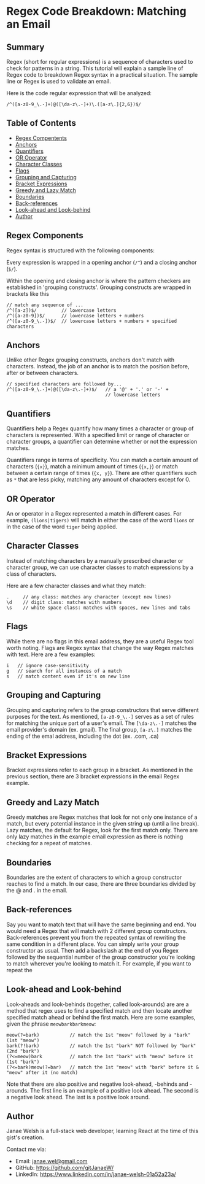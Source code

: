 # Regex Code Breakdown: Matching an Email

## Summary
Regex (short for regular expressions) is a sequence of characters used to check for patterns in a string. This tutorial will explain a sample line of Regex code to breakdown Regex syntax in a practical situation. The sample line or Regex is used to validate an email.

Here is the code regular expression that will be analyzed:
```
/^([a-z0-9_\.-]+)@([\da-z\.-]+)\.([a-z\.]{2,6})$/
```

## Table of Contents
- [Regex Compentents](#regex-components)
- [Anchors](#anchors)
- [Quantifiers](#quantifiers)
- [OR Operator](#or-operator)
- [Character Classes](#character-classes)
- [Flags](#flags)
- [Grouping and Capturing](#grouping-and-capturing)
- [Bracket Expressions](#bracket-expressions)
- [Greedy and Lazy Match](#greedy-and-lazy-match)
- [Boundaries](#boundaries)
- [Back-references](#back-references)
- [Look-ahead and Look-behind](#look-ahead-and-look-behind)
- [Author](#author)


## Regex Components <a id=regex-components></a>
Regex syntax is structured with the following components:

Every expression is wrapped in a opening anchor (`/^`) and a closing anchor (`$/`).

Within the opening and closing anchor is where the pattern checkers are established in 'grouping constructs'. Grouping constructs are wrapped in brackets like this
```
// match any sequence of ...
/^([a-z])$/         // lowercase letters
/^([a-z0-9])$/      // lowercase letters + numbers
/^([a-z0-9_\.-])$/  // lowercase letters + numbers + specified characters
```

## Anchors <a id=anchors></a>
Unlike other Regex grouping constructs, anchors don't match with characters. Instead, the job of an anchor is to match the position before, after or between characters.
```
// specified characters are followed by...
/^([a-z0-9_\.-]+)@([\da-z\.-]+)$/   // a '@' + '.' or '-' + 
                                    // lowercase letters
```


## Quantifiers <a id=quantifiers></a>
Quantifiers help a Regex quantify how many times a character or group of characters is represented. With a specified limit or range of character or character groups, a quantifier can determine whether or not the expression matches.

Quantifiers range in terms of specificity. You can match a certain amount of characters (`{x}`), match a minimum amount of times (`{x,}`) or match between a certain range of times (`{x, y}`). There are other quantifiers such as `*` that are less picky, matching any amount of characters except for 0.

## OR Operator <a id=or-operator></a>
An or operator in a Regex represented a match in different cases. For example, `(lions|tigers)` will match in either the case of the word `lions` or in the case of the word `tiger` being applied.

## Character Classes <a id=character-classes></a>
Instead of matching characters by a manually prescribed character or character group, we can use character classes to match expressions by a class of characters.

Here are a few character classes and what they match:
```
.     // any class: matches any character (except new lines)
\d    // digit class: matches with numbers
\s    // white space class: matches with spaces, new lines and tabs
```

## Flags <a id=flags></a>
While there are no flags in this email address, they are a useful Regex tool worth noting. Flags are Regex syntax that change the way Regex matches with text. Here are a few examples:
```
i   // ignore case-sensitivity
g   // search for all instances of a match
s   // match content even if it's on new line
```

## Grouping and Capturing <a id=grouping-and-capturing></a>
Grouping and capturing refers to the group constructors that serve different purposes for the text. As mentioned, `[a-z0-9_\.-]` serves as a set of rules for matching the unique part of a user's email. The `[\da-z\.-]` matches the email provider's domain (ex. gmail). The final group, `[a-z\.]` matches the ending of the emal address, including the dot (ex. .com, .ca)

## Bracket Expressions <a id=bracket-expressions></a>
Bracket expressions refer to each group in a bracket. As mentioned in the previous section, there are 3 bracket expressions in the email Regex example.

## Greedy and Lazy Match <a id=greedy-and-lazy-match></a>
Greedy matches are Regex matches that look for not only one instance of a match, but every potential instance in the given string up (until a line break). Lazy matches, the default for Regex, look for the first match only. There are only lazy matches in the example email expression as there is nothing checking for a repeat of matches.

## Boundaries <a id=boundaries></a>
Boundaries are the extent of characters to which a group constructor reaches to find a match. In our case, there are three boundaries divided by the @ and . in the email.

## Back-references <a id=back-references></a>
Say you want to match text that will have the same beginning and end. You would need a Regex that will match with 2 different group constructors. Back-references prevent you from the repeated syntax of rewriting the same condition in a different place. You can simply write your group constructor as usual. Then add a backslash at the end of you Regex followed by the sequential number of the group constructor you're looking to match wherever you're looking to match it. For example, if you want to repeat the 

## Look-ahead and Look-behind <a id=look-ahead-and-look-behind></a>
Look-aheads and look-behinds (together, called look-arounds) are are a method that regex uses to find a specified match and then locate another specified match ahead or behind the first match. Here are some examples, given the phrase `meowbarkbarkmeow`:

```
meow(?=bark)           // match the 1st "meow" followed by a "bark" (1st "meow")
bark(?!bark)           // match the 1st "bark" NOT followed by "bark" (2nd "bark")
(?<=meow)bark          // match the 1st "bark" with "meow" before it (1st "bark")
(?<=bark)meow(?=bar)   // match the 1st "meow" with "bark" before it & "meow" after it (no match) 
```

Note that there are also positive and negative look-ahead, -behinds and -arounds. The first line is an example of a positive look ahead. The second is a negative look ahead. The last is a positive look around.

## Author <a id=author></a>
Janae Welsh is a full-stack web developer, learning React at the time of this gist's creation.

Contact me via:
- Email: janae.wel@gmail.com
- GitHub: https://github.com/gitJanaeW/
- LinkedIn: https://www.linkedin.com/in/janae-welsh-01a52a23a/
